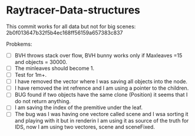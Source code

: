 # Raytracer-Data-structures

This commit works for all data but not for big scenes: 
2b0f013647b32f5b4ec168ff56159a657383c837

Probkems:

- [ ] BVH throws stack over flow, BVH bunny works only if Maxleaves =15 and objects = 30000. 
- [ ] The minleaves should become 1.
- [ ] Test for 1m+.
- [ ] I have removed the vector where I was saving all objects into the node.
- [ ] I have removed the int refrence and I am using a pointer to the children.
- [ ] BUG found if two objects have the same clone (Position) it seems that I do not return anything.
- [ ] I am saving the index of the premitive under the leaf.
- [ ] The bug was I was having one vectore called scene and I wsa sorting it and playing with it but in renderin I am using it as source of the truth for IDS, now I am using two vectores, scene and sceneFixed.
